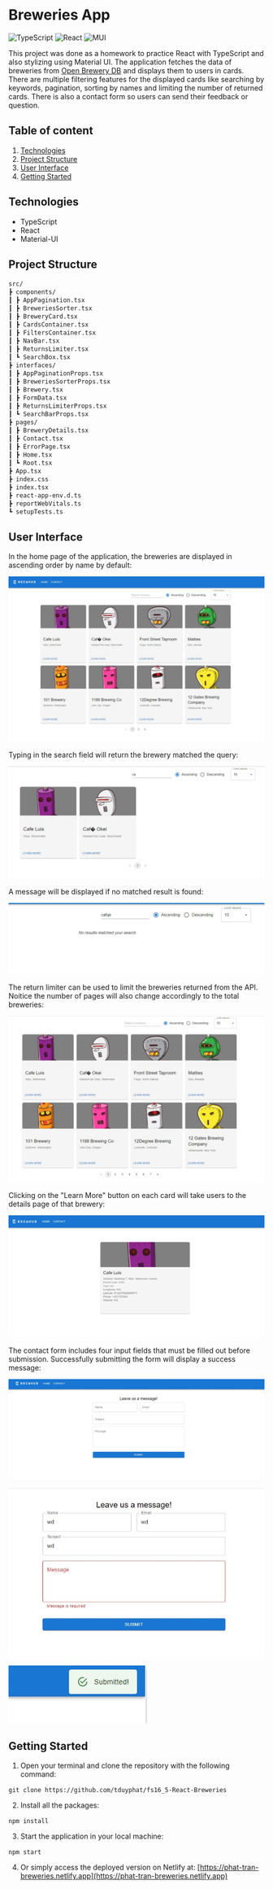 # Breweries App

![TypeScript](https://img.shields.io/badge/typescript-%23007ACC.svg?style=for-the-badge&logo=typescript&logoColor=white)
![React](https://img.shields.io/badge/react-%2320232a.svg?style=for-the-badge&logo=react&logoColor=%2361DAFB)
![MUI](https://img.shields.io/badge/MUI-%230081CB.svg?style=for-the-badge&logo=mui&logoColor=white)

This project was done as a homework to practice React with TypeScript and also stylizing using Material UI. The application fetches the data of breweries from [Open Brewery DB](https://www.openbrewerydb.org/documentation) and displays them to users in cards. There are multiple filtering features for the displayed cards like searching by keywords, pagination, sorting by names and limiting the number of returned cards. There is also a contact form so users can send their feedback or question.

## Table of content

1. [Technologies](#technologies)
2. [Project Structure](#project-structure)
3. [User Interface](#user-interface)
3. [Getting Started](#getting-started)

## Technologies

- TypeScript
- React
- Material-UI

## Project Structure
````
src/
┣ components/
┃ ┣ AppPagination.tsx
┃ ┣ BreweriesSorter.tsx
┃ ┣ BreweryCard.tsx
┃ ┣ CardsContainer.tsx
┃ ┣ FiltersContainer.tsx
┃ ┣ NavBar.tsx
┃ ┣ ReturnsLimiter.tsx
┃ ┗ SearchBox.tsx
┣ interfaces/
┃ ┣ AppPaginationProps.tsx
┃ ┣ BreweriesSorterProps.tsx
┃ ┣ Brewery.tsx
┃ ┣ FormData.tsx
┃ ┣ ReturnsLimiterProps.tsx
┃ ┗ SearchBarProps.tsx
┣ pages/
┃ ┣ BreweryDetails.tsx
┃ ┣ Contact.tsx
┃ ┣ ErrorPage.tsx
┃ ┣ Home.tsx
┃ ┗ Root.tsx
┣ App.tsx
┣ index.css
┣ index.tsx
┣ react-app-env.d.ts
┣ reportWebVitals.ts
┗ setupTests.ts

````

## User Interface

In the home page of the application, the breweries are displayed in ascending order by name by default:

![IMG1](./screenshots/Screenshot%202023-09-18%20013730.jpg)

Typing in the search field will return the brewery matched the query:

![IMG2](./screenshots/Screenshot%202023-09-18%20013830.jpg)

A message will be displayed if no matched result is found:

![IMG3](./screenshots/Screenshot%202023-09-18%20013855.jpg)

The return limiter can be used to limit the breweries returned from the API. Noitice the number of pages will also change accordingly to the total breweries:

![IMG4](./screenshots/Screenshot%202023-09-18%20014000.jpg)

Clicking on the "Learn More" button on each card will take users to the details page of that brewery:

![IMG5](./screenshots/Screenshot%202023-09-18%20015232.jpg)

The contact form includes four input fields that must be filled out before submission. Successfully submitting the form will display a success message:

![IMG6](./screenshots/Screenshot%202023-09-18%20014125.jpg)

![IMG7](./screenshots/Screenshot%202023-09-18%20014138.jpg)

![IMG8](./screenshots/Screenshot%202023-09-18%20014222.jpg)

## Getting Started

1. Open your terminal and clone the repository with the following command: 
```
git clone https://github.com/tduyphat/fs16_5-React-Breweries
```

2. Install all the packages:

```
npm install
```

3. Start the application in your local machine:

```
npm start
```

4. Or simply access the deployed version on Netlify at: [https://phat-tran-breweries.netlify.app](https://phat-tran-breweries.netlify.app)









